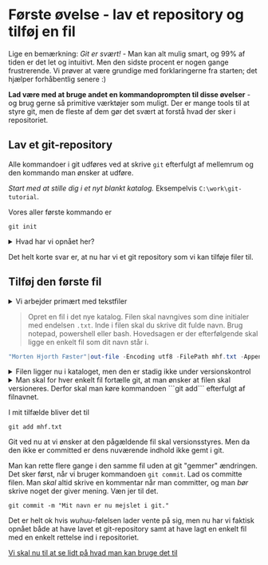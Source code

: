 # Første øvelse - lav et repository og tilføj en fil
Lige en bemærkning: *Git er svært!* - Man kan alt mulig smart, og 99% af tiden er det let og intuitivt. Men den sidste procent er nogen gange frustrerende. Vi prøver at være grundige med forklaringerne fra starten; det hjælper forhåbentlig senere :)

**Lad være med at bruge andet en kommandoprompten til disse øvelser** - og brug gerne så primitive værktøjer som muligt. Der er mange tools til at styre git, men de fleste af dem gør det svært at forstå hvad der sker i repositoriet. 
 
## Lav et git-repository
Alle kommandoer i git udføres ved at skrive `git` efterfulgt af mellemrum og den kommando man ønsker at udføre. 

*Start med at stille dig i et nyt blankt katalog.* Eksempelvis `C:\work\git-tutorial`. 

Vores aller første kommando er 
```
git init 
```

<details>
<summary>Hvad har vi opnået her?</summary>
  
I sig selv giver kommandoen `git init` ikke ret mange synlige resultater. Hvis du er i posh git (powershell) eller en anden terminal, der forstår git, vil du se at prompten ændrer sig 
```
C:\temp\foo> git init
Initialized empty Git repository in C:/temp/foo/.git/
C:\temp\foo [master]>
```
Det er fordi powershell nu kan se at vi står i et git repository. Ligesom responsen fra `git init` i øvrigt også fortæller os. 

Hvis man viser skjulte filer kan man også se, at der er kommet en ny underfolder - `.git`. Der ligger en mængde filer i denne folder, som hjælper git med at holde styr på resten af repositoriet. *Rør aldrig indholdet af `.git`*
</details>

Det helt korte svar er, at nu har vi et git repository som vi kan tilføje filer til. 

## Tilføj den første fil

<details><summary>Vi arbejder primært med tekstfiler</summary>

 Enhver fil gemmes *enten* som en tekstfil eller som en binær fil. Man kan gemme alle slags filer i et git-repository, men git er ikke særlig smart når det gælder binære filer. Retter man i en tekstfil, så gemmes der ikke ret mange flere data, end en eksakt beskrivelse hvilke linier og tegn der er rettet.

 Hvis man gemmer et billede og retter i det, så ligger billedet to gange inde i `.git`-folderen. Det virker fint, og man kan også spole frem og tilbage i sine versioner, men man kan ikke se hvilke ændringer, der er sket i filen. 

</details>

> Opret en fil i det nye katalog. Filen skal navngives som dine initialer med endelsen `.txt`. Inde i filen skal du skrive dit fulde navn. 
Brug notepad, powershell eller bash. Hovedsagen er der efterfølgende skal ligge en enkelt fil som dit navn står i. 

```powershell
"Morten Hjorth Fæster"|out-file -Encoding utf8 -FilePath mhf.txt -Append
```
<details><summary>Filen ligger nu i kataloget, men den er stadig ikke under versionskontrol</summary>

Bruger man posh-git kan man også se at prompten har ændret sig, så der nu står noget i stil med 
```
C:\workdirs\git-tutorial [master ↑1 +1 ~0 -0 !]>
```
"master" indikerer at vi arbejder direkte i master - som den opmærksomme nok husker vi ikke burde - "↑1" fortæller at vi har en rettelse lokalt, der ikke er synkroniseret med vores standard serverudgave, "+1" betyder at der er en ny fil. 
</details>

<details><summary>
Man skal for hver enkelt fil fortælle git, at man ønsker at filen skal versioneres. Derfor skal man køre kommandoen ```git add``` efterfulgt af filnavnet.  
</summary>
Det kan måske virke lidt besværligt at hver enkelt fil skal tilføjes manuelt, men det giver mening på den måde, at man ikke ønsker at generede filer (kompileret kildekode og lignende) samt backup-filer ligger under versionskontrol. Og man vænner sig hurtigt til det. 
</details>

I mit tilfælde bliver det til 
```
git add mhf.txt
```

Git ved nu at vi ønsker at den pågældende fil skal versionsstyres. Men da den ikke er committed er dens nuværende indhold ikke gemt i git. 

Man kan rette flere gange i den samme fil uden at git "gemmer" ændringen. Det sker først, når vi bruger kommandoen ```git commit```. Lad os committe filen. Man *skal* altid skrive en kommentar når man committer, og man *bør* skrive noget der giver mening. Væn jer til det. 

```
git commit -m "Mit navn er nu mejslet i git."
```

Det er helt ok hvis *wuhuu*-følelsen lader vente på sig, men nu har vi faktisk opnået både at have lavet et git-repository samt at have lagt en enkelt fil med en enkelt rettelse ind i repositoriet. 

[Vi skal nu til at se lidt på hvad man kan bruge det til](lab2.md)



